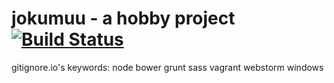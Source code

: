 # jokumuu - a hobby project     [![Build Status](https://travis-ci.org/iaarnio/jokumuu.svg?branch=master)](https://travis-ci.org/iaarnio/jokumuu)



gitignore.io's keywords: node bower grunt sass vagrant webstorm windows
